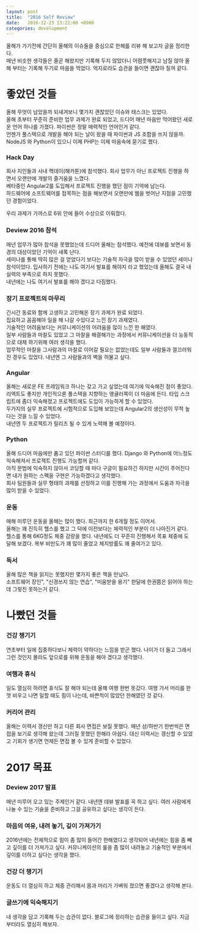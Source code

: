 ```yaml
---
layout: post
title:  "2016 Self Review"
date:   2016-12-23 13:22:00 +0900
categories: development
---
```



올해가 가기전에 간단히 올해의 이슈들을 중심으로 한해를 리뷰 해 보고자 글을 정리한다.  
매년 비슷한 생각들은 줄곧 해왔지만 기록해 두지 않았더니 어렴풋해지고 남질 않아 올해 부터는 기록해 두기로 마음을 먹었다. 억지로라도 습관을 들이면 괜찮아 질꺼 같다. 


# 좋았던 것들
올해 무엇이 남았을까 되새겨보니 몇가지 괜찮았던 이슈와 태스크는 있었다.  
올해 초부터 꾸준히 준비한 업무 과제가 완료 되었고, 드디어 매년 마음만 먹어왔던 새로운 언어 하나를 가졌다. 파이썬은 정말 매력적인 언어인거 같다.  
언젠가 풀스택으로 개발을 해야 되는 날이 왔을 때 파이썬과 JS 조합을 쓰지 않을까. NodeJS 와 Python이 있으니 이제 PHP는 이제 마음속에 묻기로 했다.


### Hack Day
회사 지인들과 사내 핵데이(해카톤)에 참석했다. 회사 업무가 아닌 프로젝트 진행을 하면서 오랜만에 개발의 즐거움을 느꼈다.  
베타중인 Angular2를 도입해서 프로젝트 진행을 했던 점이 기억에 남는다.  
하드웨어에 소프트웨어를 접목하는 점을 해보면서 오랜만에 웹을 벗어난 지점을 고민했던 경험이었다.  
  
우리 과제가 가까스로 6위 안에 들어 수상으로 이뤄졌다.  


### Deview 2016 참석
매년 업무가 많아 참석을 못했었는데 드디어 올해는 참석했다. 예전에 데뷰를 보면서 동경의 대상이었던 기억이 새록 난다.   
세미나를 통해 딱히 많은 걸 얻었다기 보다는 기술적 자극을 많이 받을 수 있었던 세미나 참석이었다. 입사하기 전에는 나도 여기서 발표를 해야지 라고 했었는데 올해도 결국 내 실력의 부족으로 하지 못했다.  
내년에는 나도 여기서 발표를 해야 겠다고 다짐했다.  


### 장기 프로젝트의 마무리
긴시간 동료와 함께 고생하고 고민해온 장기 과제가 완료 되었다.  
집요하고 꼼꼼해야 일을 해 나갈 수있다고 느낀 장기 과제였다.   
기술적인 어려움보다는 커뮤니케이션의 어려움을 많이 느낀 한 해였다.   
일부 사람들과 마찰도 있었고 그 마찰을 해결해가는 과정에서 커뮤니케이션을 더 능동적으로 대체 하기위해 여러 생각을 했다.   
업무적인 마찰을 그사람과의 마찰로 이어갈 필요는 없었는데도 일부 사람들과 껄끄러워진 경우도 있었다. 내년엔 그 사람들과의 벽을 허물고 싶다.  


### Angular 
올해는 새로운 FE 프레임워크 하나는 갖고 가고 싶었는데 여기에 익숙해진 점이 좋았다.  
리엑트도 좋지만 개인적으론 풀스택을 지향하는 앵귤러쪽이 더 마음에 든다. 타입 스크립트에 좀더 익숙해졌고 프로젝트에도 도입이 가능하게 할 수 있었다.  
두가지의 실무 프로젝트에 시험적으로 도입해 보았는데 Angular2의 생산성이 무척 높다는 것을 느낄 수 있었다.  
내년엔 두 프로젝트가 릴리즈 될 수 있게 노력해 볼 예정이다.  
 
  
### Python
올해 드디어 마음에만 품고 있던 파이썬 스터디를 했다. Django 와 Python에 어느정도 익숙해져서 프로젝트 진행도 가능할꺼 같다.  
아직 문법에 익숙하지 않아서 코딩할 때 마다 구글이 필요하긴 하지만 시간이 주어진다면 내가 원하는 스펙을 구현은 가능하겠다고 생각했다.   
회사 팀원들과 실무 형태의 과제를 선정하고 이를 진행해 가는 과정에서 도움과 자극을 많이 받을 수 있었다.


### 운동

매해 미루던 운동을 올해는 많이 했다. 최근까지 한 6개월 정도 이어서.  
올해는 꽤 진득히 헬스를 했고 그 덕에 이전보다는 체력적인 부분이 더 나아진거 같다.  
헬스를 통해 6KG정도 체중 감량을 했다. 내년에도 더 꾸준히 진행해서 목표 체중에 도달해 보겠다. 복부 비만도가 꽤 많이 줄었고 체지방률도 꽤 줄여가고 있다. 


### 독서
올해 많은 책을 읽지는 못했지만 몇가지 좋은 책을 만났다.   
소프트웨어 장인​", "신경쓰지 않는 연습", "미움받을 용기" 한달에 한권쯤은 읽어야 하는데 그렇진 못하는거 같다.



# 나빴던 것들

### 건강 챙기기
연초부터 일에 집중하다보니 체력이 약하다는 느낌을 받곤 했다.
나이가 더 들고 그래서 그런 것인지 몰라도 앞으로를 위해 운동을 해야 겠다고 생각했다.  


### 여행과 휴식
일도 열심히 하려면 휴식도 잘 해야 되는데 올해 여행 한번 못갔다.
여행 가서 머리를 한껏 비우고 나면 일할 때도 힘이 나는데, 바쁜척이 많았던 한해였던 것 같다.


### 커리어 관리
올해는 이력서 갱신만 하고 다른 회사 면접은 보질 못했다. 매년 상/하반기 한번씩은 면접을 보기로 생각해 왔는데 그러질 못했던 한해라 아쉽다. 대신 이력서는 갱신할 수 있었고 기회가 생기면 언제든 면접 볼 수 있게 준비할 수 있었다.


# 2017 목표

### Deview 2017 발표
매년 미루어 오고 있는 주제인거 같다. 내년엔 데뷰 발표를 꼭 하고 싶다. 여러 사람에게 나눌 수 있는 기술을 준비하고 그걸 공유하고 싶다는 생각이 든다. 


### 마음의 여유, 내려 놓기, 깊이 가져가기
2016년에는 전체적으로 힘이 좀 많이 들어간 한해였다고 생각되어 내년에는 힘을 좀 빼고 깊이를 더 가져가고 싶다. 커뮤니케이션의 룰을 좀 많이 내려놓고 기술적인 부분에서 깊이를 더하고 싶다는 생각을 했다.


### 건강 더 챙기기
운동도 더 열심히 하고 체중 관리해서 몸과 머리가 가벼워 졌으면 좋겠다고 생각해 본다.


### 글쓰기에 익숙해지기
내 생각을 담고 기록해 두는 습관이 없다. 블로그에 정리하는 습관을 들이고 싶다. 지금부터라도 열심히 해보자.

